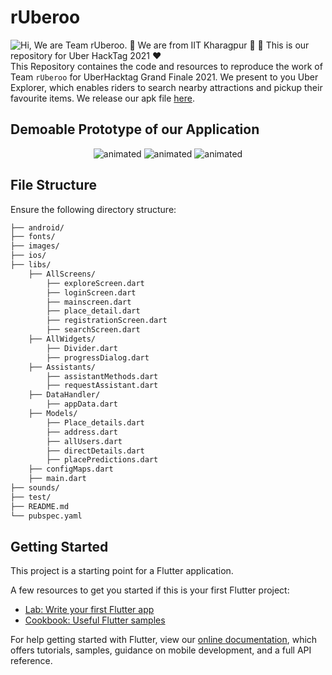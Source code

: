 # rUberoo
![Hi, We are Team rUberoo. 👋 We are from IIT Kharagpur 🚀  🚀 This is our repository for Uber HackTag 2021 ❤️](images/Intro.gif)
This Repository containes the code and resources to reproduce the work of Team ```rUberoo``` for UberHacktag Grand Finale 2021. We present to you Uber Explorer, which enables riders to search nearby attractions and pickup their favourite items. We release our apk file [here](https://drive.google.com/file/d/1GOrjQ-5TN-38k27bcN5-6nj0_JJDzQ0W/view?usp=sharing).

## Demoable Prototype of our Application

<p align="center">
  <img src="images/demo_1.gif" alt="animated" />
  <img src="images/demo_2.gif" alt="animated" />
  <img src="images/demo_3.gif" alt="animated" />
</p>


## File Structure

Ensure the following directory structure:

```bash
├── android/
├── fonts/
├── images/
├── ios/ 
├── libs/
    ├── AllScreens/
        ├── exploreScreen.dart
        ├── loginScreen.dart
        ├── mainscreen.dart
        ├── place_detail.dart
        ├── registrationScreen.dart 
        ├── searchScreen.dart
    ├── AllWidgets/
        ├── Divider.dart
        ├── progressDialog.dart
    ├── Assistants/
        ├── assistantMethods.dart
        ├── requestAssistant.dart
    ├── DataHandler/
        ├── appData.dart
    ├── Models/
        ├── Place_details.dart
        ├── address.dart
        ├── allUsers.dart
        ├── directDetails.dart
        ├── placePredictions.dart
    ├── configMaps.dart
    ├── main.dart       
├── sounds/
├── test/   
├── README.md
└── pubspec.yaml
```

## Getting Started

This project is a starting point for a Flutter application.

A few resources to get you started if this is your first Flutter project:

- [Lab: Write your first Flutter app](https://flutter.dev/docs/get-started/codelab)
- [Cookbook: Useful Flutter samples](https://flutter.dev/docs/cookbook)

For help getting started with Flutter, view our
[online documentation](https://flutter.dev/docs), which offers tutorials,
samples, guidance on mobile development, and a full API reference.


